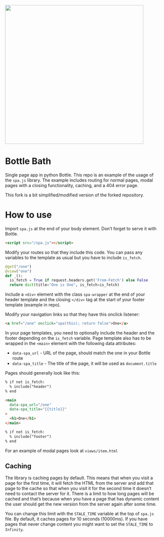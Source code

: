 <img src="https://adamgiebl.github.io/adamgiebl/bottle-bath.svg" width="450"/>

# Bottle Bath

Single page app in python Bottle.
This repo is an example of the usage of the `spa.js` library. The example includes routing for normal pages, modal pages with a closing functionality, caching, and a 404 error page.

This fork is a bit simplified/modified version of the forked repository.

# How to use

Import `spa.js` at the end of your body element. Don’t forget to serve it with Bottle.

```html
<script src="/spa.js"></script>
```

Modify your routes so that they include this code. You can pass any variables to the template as usual but you have to include `is_fetch`.

```python
@get("/one")
@view("one")
def _():
  is_fetch = True if request.headers.get('From-Fetch') else False
  return dict(title="One is One", is_fetch=is_fetch)
```

Include a `<div>` element with the class `spa-wrapper` at the end of your header template and the closing `</div>` tag at the start of your footer template (example in repo).

Modify your navigation links so that they have this onclick listener:

```html
<a href="/one" onclick="spa(this); return false">One</a>
```

In your page templates, you need to optionally include the header and the footer depending on the `is_fetch` variable. Page template also has to be wrapped in the `<main>` element with the following data attributes:

- `data-spa_url` - URL of the page, should match the one in your Bottle route
- `data-spa_title` - The title of the page, it will be used as `document.title`

Pages should generally look like this:

```html
% if not is_fetch:
  % include("header")
% end

<main
  data-spa_url="/one"
  data-spa_title="{{title}}"
>
  <h1>One</h1>
</main>

% if not is_fetch:
  % include("footer")
% end
```

For an example of modal pages look at `views/item.html`

## Caching

The library is caching pages by default. This means that when you visit a page for the first time, it will fetch the HTML from the server and add that page to the cache so that when you visit it for the second time it doesn’t need to contact the server for it. There is a limit to how long pages will be cached and that’s because when you have a page that has dynamic content the user should get the new version from the server again after some time.

You can change this limit with the `STALE_TIME` variable at the top of `spa.js` file. By default, it caches pages for 10 seconds (10000ms). If you have pages that never change content you might want to set the `STALE_TIME` to `Infinity`.
